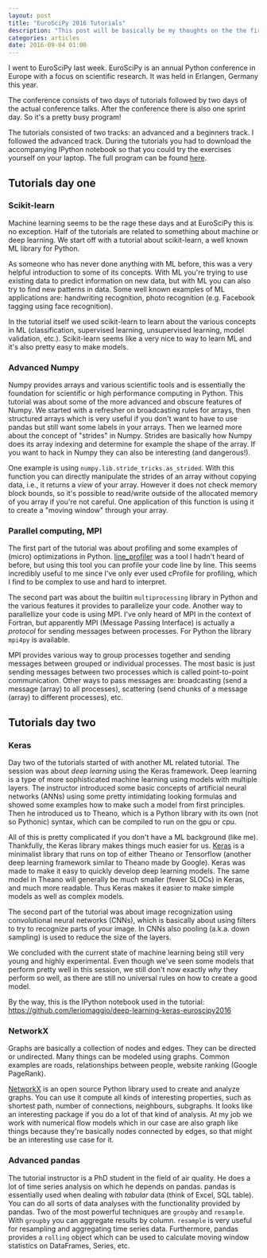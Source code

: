 ```yaml
---
layout: post
title: "EuroSciPy 2016 Tutorials"
description: "This post will be basically be my thoughts on the the first two days of EuroSciPy, plus a bunch of summaries of the tutorials in those two days."
categories: articles
date: 2016-09-04 01:00
---
```


I went to EuroSciPy last week. EuroSciPy is an annual Python conference in
Europe with a focus on scientific research. It was held in Erlangen, Germany
this year.

The conference consists of two days of tutorials followed by two days of
the actual conference talks. After the conference there is also one sprint
day. So it's a pretty busy program!

The tutorials consisted of two tracks: an advanced and a beginners track.
I followed the advanced track. During the tutorials you had to download
the accompanying IPython notebook so that you could try the exercises yourself
on your laptop. The full program can be found
[here](https://www.euroscipy.org/2016/program/).

## Tutorials day one

### Scikit-learn

Machine learning seems to be the rage these days and at EuroSciPy this is no
exception. Half of the tutorials are related to something about machine or
deep learning. We start off with a tutorial about scikit-learn, a well
known ML library for Python.

As someone who has never done anything with ML before, this was a very helpful
introduction to some of its concepts. With ML you're trying to use existing
data to predict information on new data, but with ML you can also try to find
new patterns in data. Some well known examples of ML applications are:
handwriting recognition, photo recognition (e.g. Facebook tagging using face
recognition).

In the tutorial itself we used scikit-learn to learn about the various
concepts in ML (classification, supervised learning, unsupervised learning,
model validation, etc.). Scikit-learn seems like a very nice to way to learn
ML and it's also pretty easy to make models.

### Advanced Numpy

Numpy provides arrays and various scientific tools and is essentially the
foundation for scientific or high performance computing in Python. This
tutorial was about some of the more advanced and obscure features of Numpy.
We started with a refresher on broadcasting rules for arrays, then structured
arrays which is very useful if you don't want to have to use pandas but still
want some labels in your arrays. Then we learned more about the concept of
"strides" in Numpy. Strides are basically how Numpy does its array indexing
and determine for example the shape of the array. If you want to hack in
Numpy they can also be interesting (and dangerous!).

One example is using `numpy.lib.stride_tricks.as_strided`. With this
function you can directly manipulate the strides of an array without copying
data, i.e., it returns a *view* of your array. However it does not check
memory block bounds, so it's possible to read/write outside of the allocated
memory of you array if you're not careful. One application of this function is
using it to create a "moving window" through your array.

### Parallel computing, MPI

The first part of the tutorial was about profiling and some examples of (micro)
optimizations in Python. [line_profiler][line_profiler] was a tool I hadn't
heard of before, but using this tool you can profile your code line by line.
This seems incredibly useful to me since I've only ever used cProfile for
profiling, which I find to be complex to use and hard to interpret.

The second part was about the builtin `multiprocessing` library in Python and
the various features it provides to parallelize your code. Another way to
parallellize your code is using MPI. I've only heard of MPI in the context
of Fortran, but apparently MPI (Message Passing Interface) is actually a
*protocol* for sending messages between processes. For Python the library
`mpi4py` is available.

MPI provides various way to group processes together and sending messages
between grouped or individual processes. The most basic is just sending
messages between two processes which is called point-to-point communication.
Other ways to pass messages are: broadcasting (send a message (array) to all
processes), scattering (send chunks of a message (array) to different
processes), etc.

[line_profiler]: https://github.com/rkern/line_profiler

## Tutorials day two

### Keras

Day two of the tutorials started of with another ML related tutorial. The
session was about *deep learning* using the Keras framework. Deep learning
is a type of more sophisticated machine learning using models with multiple
layers. The instructor introduced some basic concepts of artificial neural
networks (ANNs) using some pretty intimidating looking formulas and showed
some examples how to make such a model from first principles. Then he
introduced us to Theano, which is a Python library with its own (not so
Pythonic) syntax, which can be compiled to run on the gpu or cpu.

All of this is pretty complicated if you don't have a ML background (like me).
Thankfully, the Keras library makes things much easier for us. [Keras][keras]
is a minimalist library that runs on top of either Theano or Tensorflow
(another deep learning framework similar to Theano made by Google). Keras
was made to make it easy to quickly develop deep learning models. The same
model in Theano will generally be much smaller (fewer SLOCs) in Keras, and
much more readable. Thus Keras makes it easier to make simple models as well
as complex models.

The second part of the tutorial was about image recognization using
convolutional neural networks (CNNs), which is basically about using filters
to try to recognize parts of your image. In CNNs also pooling (a.k.a. down
sampling) is used to reduce the size of the layers.

<!--- more stuff here -->

We concluded with the current state of machine learning being still very
young and highly experimental. Even though we've seen some models that
perform pretty well in this session, we still don't now exactly *why* they
perform so well, as there are still no universal rules on how to create a good
model.

By the way, this is the IPython notebook used in the tutorial:
https://github.com/leriomaggio/deep-learning-keras-euroscipy2016

[keras]: https://keras.io/

### NetworkX

Graphs are basically a collection of nodes and edges. They can be directed
or undirected. Many things can be modeled using graphs. Common examples are
roads, relationships between people, website ranking (Google PageRank).

[NetworkX][networkx] is an open source Python library used to create and
analyze graphs. You can use it compute all kinds of interesting properties,
such as shortest path, number of connections, neighbours, subgraphs. It looks
like an interesting package if you do a lot of that kind of analysis. At my
job we work with numerical flow models which in our case are also graph like
things because they're basically nodes connected by edges, so that might be
an interesting use case for it.

[networkx]: https://networkx.github.io/

### Advanced pandas

The tutorial instructor is a PhD student in the field of air quality. He does
a lot of time series analysis on which he depends on pandas. pandas is
essentially used when dealing with *tabular* data (think of Excel, SQL table).
You can do all sorts of data analyses with the functionality provided by
pandas. Two of the most powerful techniques are ``groupby`` and ``resample``.
With ``groupby`` you can aggregate results by column. `resample` is very
useful for resampling and aggregating time series data. Furthermore, pandas
provides a `rolling` object which can be used to calculate moving window
statistics on DataFrames, Series, etc.
